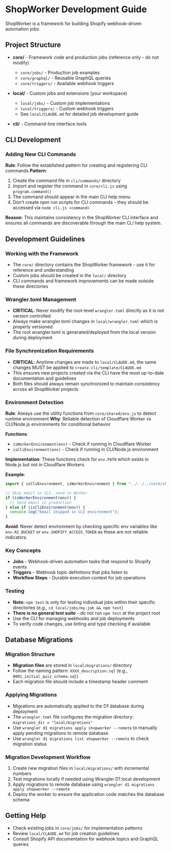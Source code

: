 
# ShopWorker Development Guide

ShopWorker is a framework for building Shopify webhook-driven automation jobs.

## Project Structure

- **core/** - Framework code and production jobs (reference only - do not modify)
  - `core/jobs/` - Production job examples
  - `core/graphql/` - Reusable GraphQL queries
  - `core/triggers/` - Available webhook triggers
  
- **local/** - Custom jobs and extensions (your workspace)
  - `local/jobs/` - Custom job implementations
  - `local/triggers/` - Custom webhook triggers
  - See `local/CLAUDE.md` for detailed job development guide

- **cli/** - Command-line interface tools

## CLI Development

### Adding New CLI Commands
**Rule**: Follow the established pattern for creating and registering CLI commands
**Pattern**:
1. Create the command file in `cli/commands/` directory
2. Import and register the command in `core/cli.js` using `program.command()`
3. The command should appear in the main CLI help menu
4. Don't create npm run scripts for CLI commands - they should be accessed via `node cli.js <command>`

**Reason**: This maintains consistency in the ShopWorker CLI interface and ensures all commands are discoverable through the main CLI help system.

## Development Guidelines

### Working with the Framework
- The `core/` directory contains the ShopWorker framework - use it for reference and understanding
- Custom jobs should be created in the `local/` directory
- CLI commands and framework improvements can be made outside these directories

### Wrangler.toml Management
- **CRITICAL**: Never modify the root-level `wrangler.toml` directly as it is not version controlled
- Always make wrangler.toml changes in `local/wrangler.toml` which is properly versioned
- The root wrangler.toml is generated/deployed from the local version during deployment

### File Synchronization Requirements
- **CRITICAL**: Anytime changes are made to `local/CLAUDE.md`, the same changes MUST be applied to `create-cli/template/CLAUDE.md`
- This ensures new projects created via the CLI have the most up-to-date documentation and guidelines
- Both files should always remain synchronized to maintain consistency across all ShopWorker projects

### Environment Detection
**Rule**: Always use the utility functions from `core/shared/env.js` to detect runtime environment
**Why**: Reliable detection of Cloudflare Worker vs CLI/Node.js environments for conditional behavior

**Functions**:
- `isWorkerEnvironment(env)` - Check if running in Cloudflare Worker
- `isCliEnvironment(env)` - Check if running in CLI/Node.js environment

**Implementation**: These functions check for `env.PATH` which exists in Node.js but not in Cloudflare Workers

**Example**:
```javascript
import { isCliEnvironment, isWorkerEnvironment } from "../../../core/shared/env.js";

// Skip email in CLI, send in Worker
if (isWorkerEnvironment(env)) {
  // Send email in production
} else if (isCliEnvironment(env)) {
  console.log("Email skipped in CLI environment");
}
```

**Avoid**: Never detect environment by checking specific env variables like `env.R2_BUCKET` or `env.SHOPIFY_ACCESS_TOKEN` as these are not reliable indicators.

### Key Concepts
- **Jobs** - Webhook-driven automation tasks that respond to Shopify events
- **Triggers** - Webhook topic definitions that jobs listen to
- **Workflow Steps** - Durable execution context for job operations

### Testing
- **Note:** `npm test` is only for testing individual jobs within their specific directories (e.g., `cd local/jobs/my-job && npm test`)
- **There is no general test suite** - do not run `npm test` at the project root
- Use the CLI for managing webhooks and job deployments
- To verify code changes, use linting and type checking if available

## Database Migrations

### Migration Structure
- **Migration files** are stored in `local/migrations/` directory
- Follow the naming pattern: `XXXX_description.sql` (e.g., `0001_initial_quiz_schema.sql`)
- Each migration file should include a timestamp header comment

### Applying Migrations
- Migrations are automatically applied to the D1 database during deployment
- The `wrangler.toml` file configures the migration directory: `migrations_dir = "local/migrations"`
- Use `wrangler d1 migrations apply shopworker --remote` to manually apply pending migrations to remote database
- Use `wrangler d1 migrations list shopworker --remote` to check migration status

### Migration Development Workflow
1. Create new migration files in `local/migrations/` with incremental numbers
2. Test migrations locally if needed using Wrangler D1 local development
3. Apply migrations to remote database using `wrangler d1 migrations apply shopworker --remote`
4. Deploy the worker to ensure the application code matches the database schema

## Getting Help
- Check existing jobs in `core/jobs/` for implementation patterns
- Review `local/CLAUDE.md` for job creation guidelines
- Consult Shopify API documentation for webhook topics and GraphQL queries
